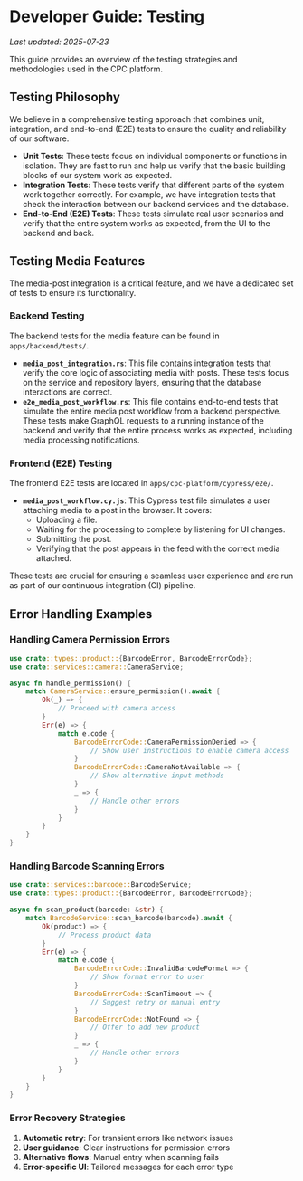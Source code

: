 # Developer Guide: Testing

*Last updated: 2025-07-23*

This guide provides an overview of the testing strategies and methodologies used in the CPC platform.

## Testing Philosophy

We believe in a comprehensive testing approach that combines unit, integration, and end-to-end (E2E) tests to ensure the quality and reliability of our software.

*   **Unit Tests**: These tests focus on individual components or functions in isolation. They are fast to run and help us verify that the basic building blocks of our system work as expected.
*   **Integration Tests**: These tests verify that different parts of the system work together correctly. For example, we have integration tests that check the interaction between our backend services and the database.
*   **End-to-End (E2E) Tests**: These tests simulate real user scenarios and verify that the entire system works as expected, from the UI to the backend and back.

## Testing Media Features

The media-post integration is a critical feature, and we have a dedicated set of tests to ensure its functionality.

### Backend Testing

The backend tests for the media feature can be found in `apps/backend/tests/`.

*   **`media_post_integration.rs`**: This file contains integration tests that verify the core logic of associating media with posts. These tests focus on the service and repository layers, ensuring that the database interactions are correct.
*   **`e2e_media_post_workflow.rs`**: This file contains end-to-end tests that simulate the entire media post workflow from a backend perspective. These tests make GraphQL requests to a running instance of the backend and verify that the entire process works as expected, including media processing notifications.

### Frontend (E2E) Testing

The frontend E2E tests are located in `apps/cpc-platform/cypress/e2e/`.

*   **`media_post_workflow.cy.js`**: This Cypress test file simulates a user attaching media to a post in the browser. It covers:
    *   Uploading a file.
    *   Waiting for the processing to complete by listening for UI changes.
    *   Submitting the post.
    *   Verifying that the post appears in the feed with the correct media attached.

These tests are crucial for ensuring a seamless user experience and are run as part of our continuous integration (CI) pipeline.
## Error Handling Examples

### Handling Camera Permission Errors

```rust
use crate::types::product::{BarcodeError, BarcodeErrorCode};
use crate::services::camera::CameraService;

async fn handle_permission() {
    match CameraService::ensure_permission().await {
        Ok(_) => {
            // Proceed with camera access
        }
        Err(e) => {
            match e.code {
                BarcodeErrorCode::CameraPermissionDenied => {
                    // Show user instructions to enable camera access
                }
                BarcodeErrorCode::CameraNotAvailable => {
                    // Show alternative input methods
                }
                _ => {
                    // Handle other errors
                }
            }
        }
    }
}
```

### Handling Barcode Scanning Errors

```rust
use crate::services::barcode::BarcodeService;
use crate::types::product::{BarcodeError, BarcodeErrorCode};

async fn scan_product(barcode: &str) {
    match BarcodeService::scan_barcode(barcode).await {
        Ok(product) => {
            // Process product data
        }
        Err(e) => {
            match e.code {
                BarcodeErrorCode::InvalidBarcodeFormat => {
                    // Show format error to user
                }
                BarcodeErrorCode::ScanTimeout => {
                    // Suggest retry or manual entry
                }
                BarcodeErrorCode::NotFound => {
                    // Offer to add new product
                }
                _ => {
                    // Handle other errors
                }
            }
        }
    }
}
```

### Error Recovery Strategies

1. **Automatic retry**: For transient errors like network issues
2. **User guidance**: Clear instructions for permission errors
3. **Alternative flows**: Manual entry when scanning fails
4. **Error-specific UI**: Tailored messages for each error type